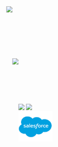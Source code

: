 <!--
**cmagaldi79/cmagaldi79** is a ✨ _special_ ✨ repository because its `README.md` (this file) appears on your GitHub profile.

Here are some ideas to get you started:

- 🔭 I’m currently working on ...
- 🌱 I’m currently learning ...
- 👯 I’m looking to collaborate on ...
- 🤔 I’m looking for help with ...
- 💬 Ask me about ...
- 📫 How to reach me: ...
- 😄 Pronouns: ...
- ⚡ Fun fact: ...
-->

<a href="https://github.com/cmagaldi79">

<div>	
<img height="180em" align=left src="https://github-readme-stats-ruby-theta.vercel.app/api/?username=cmagaldi79&amp;repo=learning&show_icons=true@include_all_commits=true&count_private=true&theme=dark"/>
</div>

</br>
</br>
</br>
</br>
</br>
</br>
</br>
</br>

<div>
<img height="150em" align=left src="https://github-readme-stats-ruby-theta.vercel.app/api/top-langs/?username=cmagaldi79&layout=compact&langs_count=7&theme=dark"/>
</div>

</br>
</br>
</br>
</br>
</br>
</br>
</br>

<div>
<a href="https://www.linkedin.com/in/carlos-magaldi-344753a9/" target="_blank"><img src="https://img.shields.io/badge/-LinkedIn-%230077B5?style=for-the-badge&logo=linkedin&logoColor=white" target="_blank"></a> 
<a href = "mailto:cmagaldi79@gmail.com"><img src="https://img.shields.io/badge/-Gmail-%23333?style=for-the-badge&logo=gmail&logoColor=white" target="_blank"></a>
</div>

<div>
<img align="center" alt="cmagaldi79-salesforce" height="80" width="90" src="https://raw.githubusercontent.com/devicons/devicon/master/icons/salesforce/salesforce-plain.svg">
</div>

<div style="display: inline_block"/>
</div>
